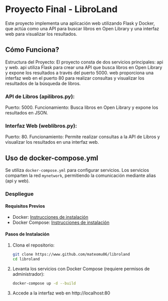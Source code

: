 # Proyecto Final - LibroLand
Este proyecto implementa una aplicación web utilizando Flask y Docker, que actúa como una API para buscar libros en Open Library y una interfaz web para visualizar los resultados.

## Cómo Funciona?
Estructura del Proyecto:
El proyecto consta de dos servicios principales: api y web.
api utiliza Flask para crear una API que busca libros en Open Library y expone los resultados a través del puerto 5000.
web proporciona una interfaz web en el puerto 80 para realizar consultas y visualizar los resultados de la búsqueda de libros.


### API de Libros (apilibros.py):
Puerto: 5000.
Funcionamiento: Busca libros en Open Library y expone los resultados en JSON.
### Interfaz Web (weblibros.py):
Puerto: 80.
Funcionamiento: Permite realizar consultas a la API de Libros y visualizar los resultados en una interfaz web.


## Uso de docker-compose.yml

Se utiliza `docker-compose.yml` para configurar servicios. Los servicios comparten la red `mynetwork`, permitiendo la comunicación mediante alias (api y web).

### Despliegue

#### Requisitos Previos
- Docker: [Instrucciones de instalación](https://docs.docker.com/get-docker/)
- Docker Compose: [Instrucciones de instalación](https://docs.docker.com/compose/install/)

#### Pasos de Instalación
1. Clona el repositorio:
   ```bash
   git clone https://www.github.com/mateomu06/libroland
   cd libroland
    ```
2. Levanta los servicios con Docker Compose (requiere permisos de administrador):
    ```bash
    docker-compose up -d --build
    ```
3. Accede a la interfaz web en http://localhost:80